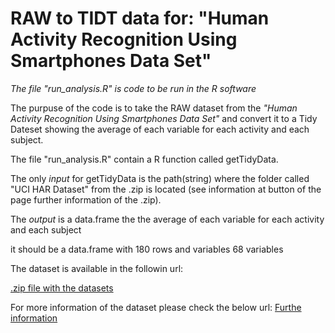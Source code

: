 RAW to TIDT data for: "Human Activity Recognition Using Smartphones Data Set"
===================

*The file "run_analysis.R" is code to be run in the R software* 

The purpuse of the code is to take the RAW dataset from the *"Human Activity Recognition Using Smartphones Data Set"* and convert it to a Tidy Dateset showing the average of each variable for each activity and each subject.

The file "run_analysis.R" contain a R function called getTidyData.

The only *input* for getTidyData is the path(string) where the folder called "UCI HAR Dataset" from the .zip is located  (see information at button of the page further information of the .zip).


The *output* is a data.frame the the average of each variable for each activity and each subject


it should be a data.frame with 180 rows and variables 68 variables


The dataset is available in the followin url:

[.zip file with the datasets](https://d396qusza40orc.cloudfront.net/getdata%2Fprojectfiles%2FUCI%20HAR%20Dataset.zip) 

For more information of the dataset please check the below url:
[Furthe information](http://archive.ics.uci.edu/ml/datasets/Human+Activity+Recognition+Using+Smartphones)

